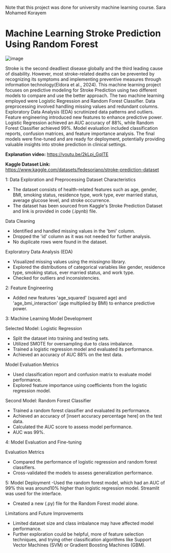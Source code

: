 Note that this project was done for university machine learning course.
Sara Mohamed Korayem
# **Machine Learning Stroke Prediction Using Random Forest**
![image](https://github.com/SaraMKorayem/Machine-Learning/assets/169392560/77e0ac16-72db-4fb8-b5ed-41e8727f34f1)


Stroke is the second deadliest disease globally and the third leading cause of disability. However, most stroke-related deaths can be prevented by recognizing its symptoms and implementing preventive measures through information technology(Eldora et al., 2024). This machine learning project focuses on predictive modeling for Stroke Prediction using two different models to compare and use the better approach. The two machine learning employed were Logistic Regression and Random Forest Classifier. Data preprocessing involved handling missing values and redundant columns. Exploratory Data Analysis (EDA) scrutinized data patterns and outliers. Feature engineering introduced new features to enhance predictive power.  Logistic Regression achieved an AUC accuracy of 88%, while Random Forest Classifier achieved 99%. Model evaluation included classification reports, confusion matrices, and feature importance analysis. The final models were fine-tuned and are ready for deployment, potentially providing valuable insights into stroke prediction in clinical settings.

**Explanation video:** https://youtu.be/2kLpi_GqITE

**Kaggle Dataset Link:** https://www.kaggle.com/datasets/fedesoriano/stroke-prediction-dataset

1: Data Exploration and Preprocessing
Dataset Characteristics
- The dataset consists of health-related features such as age, gender, BMI, smoking status, residence type, work type, ever married status, average glucose level, and stroke occurrence.
- The dataset has been sourced from Kaggle's Stroke Prediction Dataset and link is provided in code (.ipynb) file.

Data Cleaning
- Identified and handled missing values in the 'bmi' column.
- Dropped the 'id' column as it was not needed for further analysis.
- No duplicate rows were found in the dataset.


Exploratory Data Analysis (EDA)
- Visualized missing values using the missingno library.
- Explored the distributions of categorical variables like gender, residence type, smoking status, ever married status, and work type.
- Checked for outliers and inconsistencies.

2: Feature Engineering

- Added new features 'age_squared' (squared age) and 'age_bmi_interaction' (age multiplied by BMI) to enhance predictive power.

3: Machine Learning Model Development

Selected Model: Logistic Regression
- Split the dataset into training and testing sets.
- Utilized SMOTE for oversampling due to class imbalance.
- Trained a logistic regression model and evaluated its performance.
- Achieved an accuracy of AUC 88% on the test data.

Model Evaluation Metrics
- Used classification report and confusion matrix to evaluate model performance.
- Explored feature importance using coefficients from the logistic regression model.

Second Model: Random Forest Classifier
- Trained a random forest classifier and evaluated its performance.
- Achieved an accuracy of [insert accuracy percentage here] on the test data.
- Calculated the AUC score to assess model performance.
- AUC was 99%.

4: Model Evaluation and Fine-tuning

Evaluation Metrics
- Compared the performance of logistic regression and random forest classifiers.
- Cross-validated the models to assess generalization performance.

  
5: Model Deployment
-Used the random forest model, which had an AUC of 99% this was around10% higher than logistic regression model.
Streamlit was used for the interface.
- Created a new (.py) file for the Random Forest model alone.


Limitations and Future Improvements
- Limited dataset size and class imbalance may have affected model performance.
- Further exploration could be helpful, more of feature selection techniques, and trying other classification algorithms like Support Vector Machines (SVM) or Gradient Boosting Machines (GBM).
